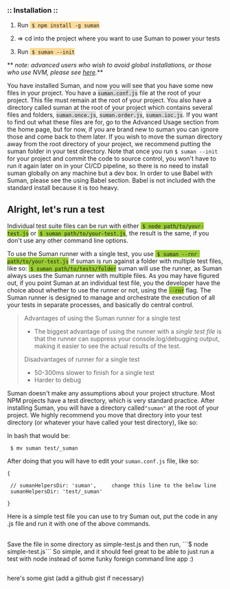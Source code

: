 
### :: Installation ::

1. Run <span style="background-color:#ffdb99">&nbsp;```$ npm install -g suman```</span>

2. => cd into the project where you want to use Suman to power your tests

3. Run <span style="background-color:#ffdb99">&nbsp;```$ suman --init```</span>

** <i> note: advanced users who wish to avoid global installations, 
or those who use NVM, please see <a href="http://oresoftware.github.io/suman/11-advanced-installation.html">here</a>.</i>**

You have installed Suman, and now you will see that you have some new files in your project. 
You have a <span style="background-color:#DCDCDC">```suman.conf.js```</span> file at the root of your project. This file must remain at the root of your project.
You also have a directory called suman at the root of your project which contains several files and folders, <span style="background-color:#DCDCDC">```suman.once.js```</span>, <span style="background-color:#DCDCDC">```suman.order.js```</span>,
<span style="background-color:#DCDCDC">```suman.ioc.js```</span>. If you want to find out what these files are for, go to the Advanced Usage section from the home page, 
but for now, if you are brand new to suman you can ignore those and come back to them later. If you wish to move the suman directory away from the root directory of your project, we recommend putting
the suman folder in your test directory. Note that once you run ```$ suman --init``` for your project and commit the code to source control,
you won't have to run it again later on in your CI/CD pipeline, so there is no need to install suman globally on any machine but a dev box. In order to use Babel with Suman, please
see the using Babel section. Babel is not included with the standard install because it is too heavy.

## Alright, let's run a test

Individual test suite files can be run with either <span style="background-color:#9ACD32">&nbsp;```$ node path/to/your-test.js```</span> 
or <span style="background-color:#9ACD32">&nbsp;```$ suman path/to/your-test.js```</span>,
the result is the same, if you don't use any other command line options.

To use the Suman runner with a single test, you use <span style="background-color:#9ACD32">&nbsp;```$ suman --rnr path/to/your-test.js```</span>  If suman is run against a folder with multiple test files, like so: <span style="background-color:#9ACD32">&nbsp;```$ suman path/to/tests/folder```</span>
suman will use the runner, as Suman always uses the Suman runner with multiple files. As you may have figured out, 
if you point Suman at an individual test file, you the developer have the choice about whether to use the runner or not, using the <span style="background-color:#9ACD32">```--rnr```</span> flag.
The Suman runner is designed to manage and orchestrate the execution of all your tests in separate processes, and basically do central control.

    
>    Advantages of using the Suman runner for a single test
>
>    + The biggest advantage of using the runner with a *single test file* is that the runner can suppress your
>    console.log/debugging output, making it easier to see the actual results of the test.
>
>    Disadvantages of runner for a single test
>    
>    + 50-300ms slower to finish for a single test
>    + Harder to debug
    

Suman doesn't make any assumptions about your project structure. Most NPM projects have a test directory, which is very standard practice.
After installing Suman, you will have a directory called```"suman"``` at the root of your project. We highly recommend you move that directory into your
test directory (or whatever your have called your test directory), like so: 

In bash that would be:

``` $ mv suman test/_suman``` 

After doing that you will have to edit your ```suman.conf.js``` file, like so:
 
```    
{

 // sumanHelpersDir: 'suman',     change this line to the below line
 sumanHelpersDir: 'test/_suman'
  
}   

```

Here is a simple test file you can use to try Suman out, put the code in any .js file and run it with one of the above commands.

<br>
Save the file in some directory as simple-test.js and then run, ```$ node simple-test.js```
So simple, and it should feel great to be able to just run a test with node instead of some funky foreign command line app :)
<br>

```js

```


here's some gist (add a github gist if necessary)

<script src="https://gist.github.com/ORESoftware/0c772aedd3630bb54f27.js"></script>
